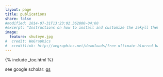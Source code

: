 ```yaml
---
layout: page
title: publications
share: false
#modified: 2014-07-31T13:23:02.362000-04:00
#excerpt: "Instructions on how to install and customize the Jekyll theme Minimal Mistakes."
image:
  feature: shuteye.jpg
#  credit: WeGraphics
#  creditlink: http://wegraphics.net/downloads/free-ultimate-blurred-background-pack/
---
```


{% include _toc.html %}

see google scholar: <a href="https://scholar.google.com/citations?user=Yap6bbUAAAAJ&hl=en">gs</a>
